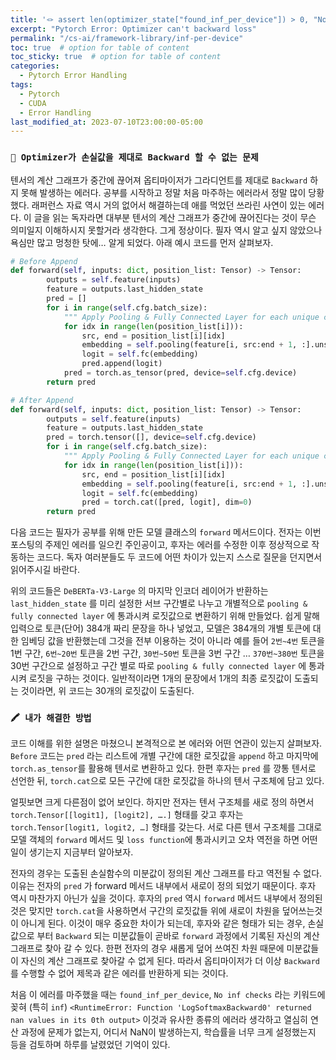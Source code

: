 ```yaml
---
title: '🪢 assert len(optimizer_state["found_inf_per_device"]) > 0, "No inf checks were recorded for this optimizer." AssertionError: No inf checks were recorded for this optimizer.'
excerpt: "Pytorch Error: Optimizer can't backward loss"
permalink: "/cs-ai/framework-library/inf-per-device"
toc: true  # option for table of content
toc_sticky: true  # option for table of content
categories:
  - Pytorch Error Handling
tags:
  - Pytorch
  - CUDA
  - Error Handling
last_modified_at: 2023-07-10T23:00:00-05:00
---
```


### `🤔 Optimizer가 손실값을 제대로 Backward 할 수 없는 문제`

텐서의 계산 그래프가 중간에 끊어져 옵티마이저가 그라디언트를 제대로 `Backward` 하지 못해 발생하는 에러다. 공부를 시작하고 정말 처음 마주하는 에러라서 정말 많이 당황했다. 래퍼런스 자료 역시 거의 없어서 해결하는데 애를 먹었던  쓰라린 사연이 있는 에러다. 이 글을 읽는 독자라면 대부분 텐서의 계산 그래프가 중간에 끊어진다는 것이 무슨 의미일지 이해하시지 못할거라 생각한다. 그게 정상이다. 필자 역시 알고 싶지 않았으나 욕심만 많고 멍청한 탓에… 알게 되었다. 아래 예시 코드를 먼저 살펴보자.

```python
# Before Append
def forward(self, inputs: dict, position_list: Tensor) -> Tensor:
        outputs = self.feature(inputs)
        feature = outputs.last_hidden_state
        pred = []
        for i in range(self.cfg.batch_size):
            """ Apply Pooling & Fully Connected Layer for each unique cell in batch (one notebook_id) """
            for idx in range(len(position_list[i])):
                src, end = position_list[i][idx]
                embedding = self.pooling(feature[i, src:end + 1, :].unsqueeze(dim=0))  # maybe don't need mask
                logit = self.fc(embedding)
                pred.append(logit)  
            pred = torch.as_tensor(pred, device=self.cfg.device)
        return pred

# After Append
def forward(self, inputs: dict, position_list: Tensor) -> Tensor:
        outputs = self.feature(inputs)
        feature = outputs.last_hidden_state
        pred = torch.tensor([], device=self.cfg.device)
        for i in range(self.cfg.batch_size):
            """ Apply Pooling & Fully Connected Layer for each unique cell in batch (one notebook_id) """
            for idx in range(len(position_list[i])):
                src, end = position_list[i][idx]
                embedding = self.pooling(feature[i, src:end + 1, :].unsqueeze(dim=0))  # maybe don't need mask
                logit = self.fc(embedding)
                pred = torch.cat([pred, logit], dim=0)
        return pred
```

다음 코드는 필자가 공부를 위해 만든 모델 클래스의 `forward` 메서드이다. 전자는 이번 포스팅의 주제인 에러를 일으킨 주인공이고, 후자는 에러를 수정한 이후 정상적으로 작동하는 코드다. 독자 여러분들도 두 코드에 어떤 차이가 있는지 스스로 질문을 던지면서 읽어주시길 바란다. 

위의 코드들은 `DeBERTa-V3-Large` 의 마지막 인코더 레이어가 반환하는 `last_hidden_state` 를 미리 설정한 서브 구간별로 나누고 개별적으로 `pooling & fully connected layer` 에 통과시켜 로짓값으로 변환하기 위해 만들었다. 쉽게 말해 입력으로 토큰(단어) 384개 짜리 문장을 하나 넣었고, 모델은 384개의 개별 토큰에 대한 임베딩 값을 반환했는데 그것을 전부 이용하는 것이 아니라 예를 들어 `2번~4번` 토큰을 1번 구간, `6번~20번` 토큰을 2번 구간, `30번~50번` 토큰을 3번 구간 … `370번~380번` 토큰을 30번 구간으로 설정하고 구간 별로 따로 `pooling & fully connected layer` 에 통과시켜 로짓을 구하는 것이다. 일반적이라면 1개의 문장에서 1개의 최종 로짓값이 도출되는 것이라면, 위 코드는 30개의 로짓값이 도출된다. 

### `🖍️ 내가 해결한 방법`

코드 이해를 위한 설명은 마쳤으니 본격적으로 본 에러와 어떤 연관이 있는지 살펴보자. `Before` 코드는 `pred` 라는 리스트에 개별 구간에 대한 로짓값을 `append` 하고 마지막에 `torch.as_tensor`를 활용해 텐서로 변환하고 있다. 한편 후자는 `pred` 를 깡통 텐서로 선언한 뒤, `torch.cat`으로 모든 구간에 대한 로짓값을 하나의 텐서 구조체에 담고 있다. 

얼핏보면 크게 다른점이 없어 보인다. 하지만 전자는 텐서 구조체를 새로 정의 하면서 `torch.Tensor[[logit1], [logit2], ….]` 형태를 갖고 후자는 `torch.Tensor[logit1, logit2, …]` 형태를 갖는다. 서로 다른 텐서 구조체를 그대로 모델 객체의 `forward` 메서드 및 `loss function`에 통과시키고 오차 역전을 하면 어떤 일이 생기는지 지금부터 알아보자.

전자의 경우는 도출된 손실함수의 미분값이 정의된 계산 그래프를 타고 역전될 수 없다. 이유는 전자의 `pred` 가 forward 메서드 내부에서 새로이 정의 되었기 때문이다. 후자 역시 마찬가지 아닌가 싶을 것이다. 후자의 `pred` 역시 `forward` 메서드 내부에서 정의된 것은 맞지만 `torch.cat`을 사용하면서 구간의 로짓값들 위에 새로이 차원을 덮어쓰는것이 아니게 된다. 이것이 매우 중요한 차이가 되는데, 후자와 같은 형태가 되는 경우, 손실값으로 부터 `Backward` 되는 미분값들이 곧바로 `forward` 과정에서 기록된 자신의 계산 그래프로 찾아 갈 수 있다. 한편 전자의 경우 새롭게 덮어 쓰여진 차원 때문에 미분값들이 자신의 계산 그래프로 찾아갈 수 없게 된다. 따라서 옵티마이저가 더 이상 `Backward` 를 수행할 수 없어 제목과 같은 에러를 반환하게 되는 것이다. 

처음 이 에러를 마주했을 때는  `found_inf_per_device`, `No inf checks` 라는 키워드에 꽂혀 (특히 `inf`)  `<RuntimeError: Function 'LogSoftmaxBackward0' returned nan values in its 0th output>` 이것과 유사한 종류의 에러라 생각하고 열심히 연산 과정에 문제가 없는지, 어디서 NaN이 발생하는지, 학습률을 너무 크게 설정했는지 등을 검토하며 하루를 날렸었던 기억이 있다.